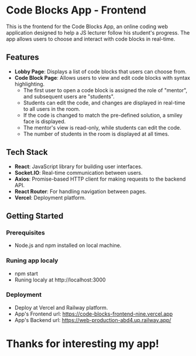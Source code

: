 # Code Blocks App - Frontend

This is the frontend for the Code Blocks App, an online coding web application designed to help a JS lecturer follow his student's progress. The app allows users to choose and interact with code blocks in real-time.

## Features

- **Lobby Page**: Displays a list of code blocks that users can choose from.
- **Code Block Page**: Allows users to view and edit code blocks with syntax highlighting.
  - The first user to open a code block is assigned the role of "mentor", and subsequent users are "students".
  - Students can edit the code, and changes are displayed in real-time to all users in the room.
  - If the code is changed to match the pre-defined solution, a smiley face is displayed.
  - The mentor's view is read-only, while students can edit the code.
  - The number of students in the room is displayed at all times.

## Tech Stack

- **React**: JavaScript library for building user interfaces.
- **Socket.IO**: Real-time communication between users.
- **Axios**: Promise-based HTTP client for making requests to the backend API.
- **React Router**: For handling navigation between pages.
- **Vercel**: Deployment platform.

## Getting Started

### Prerequisites

- Node.js and npm installed on local machine.

### Runing app localy

- npm start
- Runing localy at http://localhost:3000

### Deployment 

- Deploy at Vercel and Railway platform.
- App's Frontend url: https://code-blocks-frontend-nine.vercel.app
- App's Backend url: https://web-production-abd4.up.railway.app/

#  Thanks for interesting my app! #
